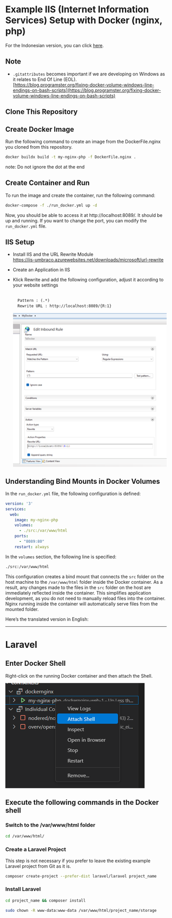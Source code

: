 # Example IIS (Internet Information Services) Setup with Docker (nginx, php)

For the Indonesian version, you can click [here](./README_id.md).

## Note
- `.gitattributes` becomes important if we are developing on Windows as it relates to End Of Line (EOL).  
  [https://blog.programster.org/fixing-docker-volume-windows-line-endings-on-bash-scripts](https://blog.programster.org/fixing-docker-volume-windows-line-endings-on-bash-scripts)

## Clone This Repository

## Create Docker Image

Run the following command to create an image from the DockerFile.nginx you cloned from this repository.

```sh
docker buildx build -t my-nginx-php -f DockerFile.nginx .
```
note: Do not ignore the dot at the end

## Create Container and Run

To run the image and create the container, run the following command:

```bash
docker-compose -f ./run_docker.yml up -d
```

Now, you should be able to access it at http://localhost:8089/. It should be up and running. If you want to change the port, you can modify the `run_docker.yml` file.

## IIS Setup

- Install IIS and the URL Rewrite Module  
    https://iis-umbraco.azurewebsites.net/downloads/microsoft/url-rewrite
- Create an Application in IIS
- Klick Rewrite and add the following configuration, adjust it according to your website settings   
  
  ```txt
    
    Pattern : (.*)
    Rewrite URL : http://localhost:8089/{R:1}
  ```
  ![img](./docimg/rewrite_url.png)

## Understanding Bind Mounts in Docker Volumes

In the `run_docker.yml` file, the following configuration is defined:

```yml
version: '3'
services:
  web:
    image: my-nginx-php
    volumes:
      - ./src:/var/www/html
    ports:
      - "8089:80"
    restart: always
```

In the `volumes` section, the following line is specified:

```sh
./src:/var/www/html
```

This configuration creates a bind mount that connects the `src` folder on the host machine to the `/var/www/html` folder inside the Docker container. As a result, any changes made to the files in the `src` folder on the host are immediately reflected inside the container. This simplifies application development, as you do not need to manually reload files into the container. Nginx running inside the container will automatically serve files from the mounted folder.

Here’s the translated version in English:

---

# Laravel

## Enter Docker Shell
Right-click on the running Docker container and then attach the Shell.

![img](./docimg/attach_shell.png)

## Execute the following commands in the Docker shell

### Switch to the /var/www/html folder

```sh
cd /var/www/html/
```

### Create a Laravel Project  
This step is not necessary if you prefer to leave the existing example Laravel project from Git as it is.

```sh
composer create-project --prefer-dist laravel/laravel project_name
```

### Install Laravel

```sh
cd project_name && composer install
```

```sh
sudo chown -R www-data:www-data /var/www/html/project_name/storage
```